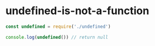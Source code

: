 # undefined-is-not-a-function

```js
const undefined = require('./undefined')

console.log(undefined()) // return null
```
